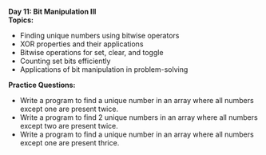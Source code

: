 **Day 11: Bit Manipulation III**  
**Topics:**  

- Finding unique numbers using bitwise operators  
- XOR properties and their applications  
- Bitwise operations for set, clear, and toggle  
- Counting set bits efficiently  
- Applications of bit manipulation in problem-solving  

**Practice Questions:**  

- Write a program to find a unique number in an array where all numbers except one are present twice.  
- Write a program to find 2 unique numbers in an array where all numbers except two are present twice.  
- Write a program to find a unique number in an array where all numbers except one are present thrice.
